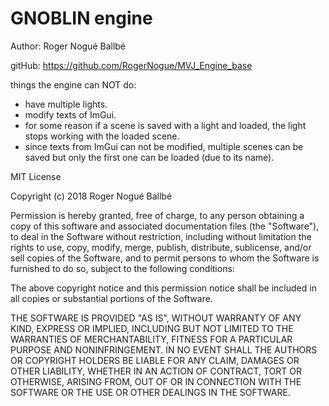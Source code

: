 # GNOBLIN engine

Author: Roger Nogué Ballbé

gitHub: https://github.com/RogerNogue/MVJ_Engine_base

things the engine can NOT do:
-	have multiple lights.
-	modify texts of ImGui.
-	for some reason if a scene is saved with a light and loaded, the light stops working with the loaded scene.
-	since texts from ImGui can not be modified, multiple scenes can be saved but only the first one
	can be loaded (due to its name).


MIT License

Copyright (c) 2018 Roger Nogué Ballbé

Permission is hereby granted, free of charge, to any person obtaining a copy
of this software and associated documentation files (the "Software"), to deal
in the Software without restriction, including without limitation the rights
to use, copy, modify, merge, publish, distribute, sublicense, and/or sell
copies of the Software, and to permit persons to whom the Software is
furnished to do so, subject to the following conditions:

The above copyright notice and this permission notice shall be included in all
copies or substantial portions of the Software.

THE SOFTWARE IS PROVIDED "AS IS", WITHOUT WARRANTY OF ANY KIND, EXPRESS OR
IMPLIED, INCLUDING BUT NOT LIMITED TO THE WARRANTIES OF MERCHANTABILITY,
FITNESS FOR A PARTICULAR PURPOSE AND NONINFRINGEMENT. IN NO EVENT SHALL THE
AUTHORS OR COPYRIGHT HOLDERS BE LIABLE FOR ANY CLAIM, DAMAGES OR OTHER
LIABILITY, WHETHER IN AN ACTION OF CONTRACT, TORT OR OTHERWISE, ARISING FROM,
OUT OF OR IN CONNECTION WITH THE SOFTWARE OR THE USE OR OTHER DEALINGS IN THE
SOFTWARE.